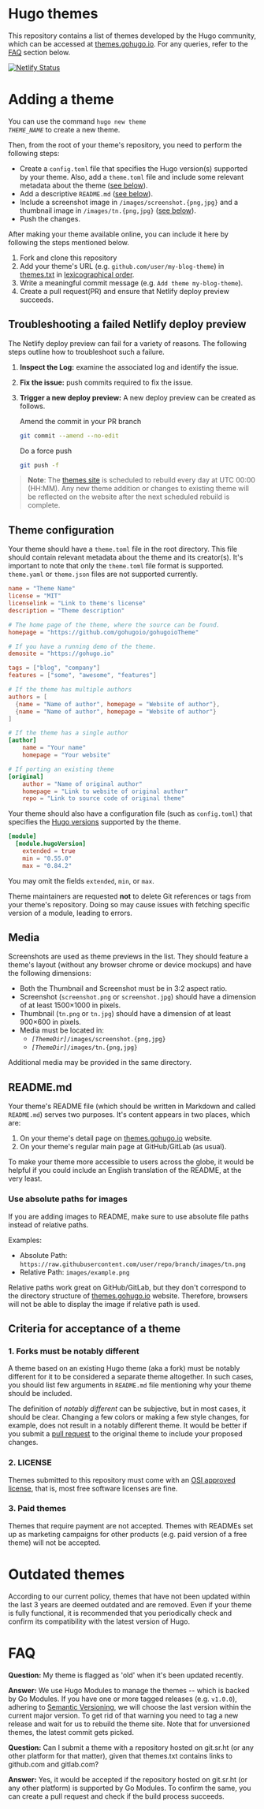 
# Hugo themes

This repository contains a list of themes developed by the Hugo community, which can be accessed at [themes.gohugo.io](https://themes.gohugo.io/). For any queries, refer to the [FAQ](#faq) section below.

[![Netlify Status](https://api.netlify.com/api/v1/badges/58968044-3238-424c-b9b6-e0d00733890c/deploy-status)](https://app.netlify.com/sites/hugothemes/deploys)

# Adding a theme

You can use the command <code>hugo new theme <em>THEME_NAME</em></code> to create a new theme.

Then, from the root of your theme's repository, you need to perform the following steps:

* Create a `config.toml` file that specifies the Hugo version(s) supported by your theme. Also, add a `theme.toml` file and include some relevant metadata about the theme ([see below](#theme-configuration)).
* Add a descriptive `README.md` ([see below](#readmemd)).
* Include a screenshot image in `/images/screenshot.{png,jpg}` and a thumbnail image in `/images/tn.{png,jpg}` ([see below](#media)).
* Push the changes.

After making your theme available online, you can include it here by following the steps mentioned below.

1. Fork and clone this repository
2. Add your theme's URL (e.g. `github.com/user/my-blog-theme`) in [themes.txt](https://github.com/gohugoio/hugoThemesSiteBuilder/edit/main/themes.txt) in [lexicographical order](https://en.wikipedia.org/wiki/Lexicographic_order).
3. Write a meaningful commit message (e.g. `Add theme my-blog-theme`).
4. Create a pull request(PR) and ensure that Netlify deploy preview succeeds.

## Troubleshooting a failed Netlify deploy preview

The Netlify deploy preview can fail for a variety of reasons. The following steps outline how to troubleshoot such a failure.

1. **Inspect the Log:** examine the associated log and identify the issue.

2. **Fix the issue:** push commits required to fix the issue.

3. **Trigger a new deploy preview:** A new deploy preview can be created as follows.

   Amend the commit in your PR branch

   ```bash
   git commit --amend --no-edit
   ```

   Do a force push

   ```bash
   git push -f
   ```

> **Note**: The [themes site](https://themes.gohugo.io/) is scheduled to rebuild every day at UTC 00:00 (HH:MM). Any new theme addition or changes to existing theme will be reflected on the website after the next scheduled rebuild is complete.

## Theme configuration

Your theme should have a `theme.toml` file in the root directory. This file should contain relevant metadata about the theme and its creator(s). It's important to note that only the `theme.toml` file format is supported. `theme.yaml` or `theme.json` files are not supported currently.


```toml
name = "Theme Name"
license = "MIT"
licenselink = "Link to theme's license"
description = "Theme description"

# The home page of the theme, where the source can be found.
homepage = "https://github.com/gohugoio/gohugoioTheme"

# If you have a running demo of the theme.
demosite = "https://gohugo.io"

tags = ["blog", "company"]
features = ["some", "awesome", "features"]

# If the theme has multiple authors
authors = [
  {name = "Name of author", homepage = "Website of author"},
  {name = "Name of author", homepage = "Website of author"}
]

# If the theme has a single author
[author]
    name = "Your name"
    homepage = "Your website"

# If porting an existing theme
[original]
    author = "Name of original author"
    homepage = "Link to website of original author"
    repo = "Link to source code of original theme"
```

Your theme should also have a configuration file (such as `config.toml`) that specifies the [Hugo versions](https://gohugo.io/hugo-modules/configuration/#module-config-hugoversion) supported by the theme.

```toml
[module]
  [module.hugoVersion]
    extended = true
    min = "0.55.0"
    max = "0.84.2"
```

You may omit the fields `extended`, `min`, or `max`.

Theme maintainers are requested **not** to delete Git references or tags from your theme's repository.  Doing so may cause issues with fetching specific version of a module, leading to errors.

## Media

Screenshots are used as theme previews in the list. They should feature a theme's layout (without any browser chrome or device mockups) and have the following dimensions:

* Both the Thumbnail and Screenshot must be in 3:2 aspect ratio.
* Screenshot (`screenshot.png` or `screenshot.jpg`) should have a dimension of at least 1500×1000 in pixels.
* Thumbnail (`tn.png` or `tn.jpg`) should have a dimension of at least 900×600 in pixels.
* Media must be located in:
    * <code><em>[ThemeDir]</em>/images/screenshot.{png,jpg}</code>
    * <code><em>[ThemeDir]</em>/images/tn.{png,jpg}</code>


Additional media may be provided in the same directory.

## README.md

Your theme's README file (which should be written in Markdown and called `README.md`) serves two purposes. It's content appears in two places, which are:

1. On your theme's detail page on [themes.gohugo.io](https://themes.gohugo.io/) website.
2. On your theme's regular main page at GitHub/GitLab (as usual).

To make your theme more accessible to users across the globe, it would be helpful if you could include an English translation of the README, at the very least.

### Use absolute paths for images
If you are adding images to README, make sure to use absolute file paths instead of relative paths.

Examples:

- Absolute Path: `https://raw.githubusercontent.com/user/repo/branch/images/tn.png`
- Relative Path: `images/example.png`


Relative paths work great on GitHub/GitLab, but they don't correspond to the directory structure of [themes.gohugo.io](https://themes.gohugo.io/) website. Therefore, browsers will not be able to display the image if relative path is used.

## Criteria for acceptance of a theme

### 1. Forks must be notably different

A theme based on an existing Hugo theme (aka a fork) must be notably different for it to be considered a separate theme altogether. In such cases, you should list few arguments in `README.md` file mentioning why your theme should be included. 

The definition of _notably different_ can be subjective, but in most cases, it should be clear. Changing a few colors or making a few style changes, for example, does not result in a notably different theme. It would be better if you submit a [pull request](https://docs.github.com/en/pull-requests) to the original theme to include your proposed changes.

### 2. LICENSE

Themes submitted to this repository must come with an [OSI approved license](https://opensource.org/licenses), that is, most free software licenses are fine.

### 3. Paid themes

Themes that require payment are not accepted. Themes with READMEs set up as marketing campaigns for other products (e.g. paid version of a free theme) will not be accepted.


# Outdated themes

According to our current policy, themes that have not been updated within the last 3 years are deemed outdated and are removed. Even if your theme is fully functional, it is recommended that you periodically check and confirm its compatibility with the latest version of Hugo.

# FAQ

**Question:** My theme is flagged as 'old' when it's been updated recently.

**Answer:** We use Hugo Modules to manage the themes -- which is backed by Go Modules. If you have one or more tagged releases (e.g. `v1.0.0`), adhering to [Semantic Versioning](https://semver.org/), we will choose the last version within the current major version. To get rid of that warning you need to tag a new release and wait for us to rebuild the theme site. Note that for unversioned themes, the latest commit gets picked.

**Question:** Can I submit a theme with a repository hosted on git.sr.ht (or any other platform for that matter), given that themes.txt contains links to github.com and gitlab.com?

**Answer:** Yes, it would be accepted if the repository hosted on git.sr.ht (or any other platform) is supported by Go Modules. To confirm the same, you can create a pull request and check if the build process succeeds.


